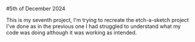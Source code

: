 #5th of December 2024

This is my seventh project, I'm trying to recreate the etch-a-sketch project I've done as in the previous one I had struggled to understand what my code was doing although it was working as intended.